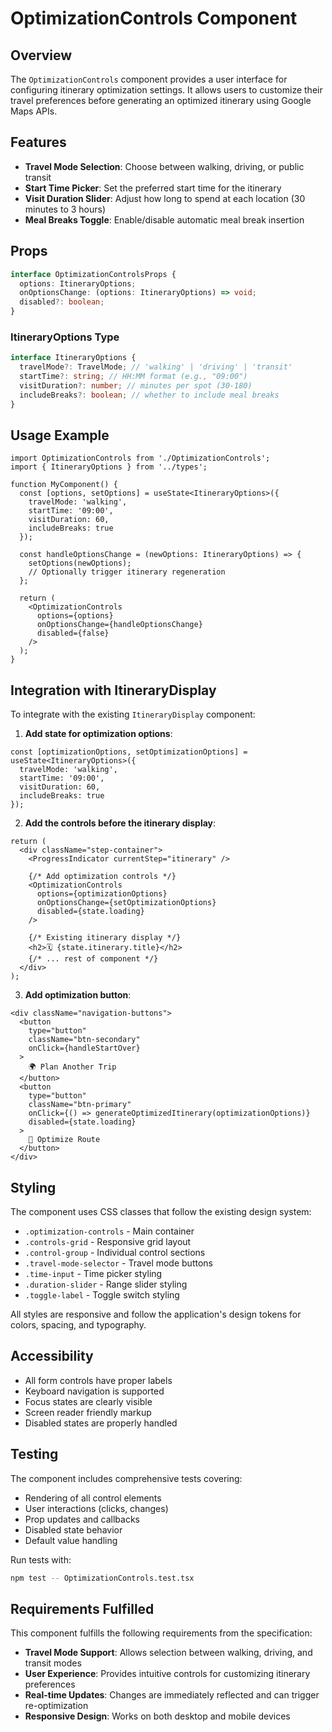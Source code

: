 # OptimizationControls Component

## Overview

The `OptimizationControls` component provides a user interface for configuring itinerary optimization settings. It allows users to customize their travel preferences before generating an optimized itinerary using Google Maps APIs.

## Features

- **Travel Mode Selection**: Choose between walking, driving, or public transit
- **Start Time Picker**: Set the preferred start time for the itinerary
- **Visit Duration Slider**: Adjust how long to spend at each location (30 minutes to 3 hours)
- **Meal Breaks Toggle**: Enable/disable automatic meal break insertion

## Props

```typescript
interface OptimizationControlsProps {
  options: ItineraryOptions;
  onOptionsChange: (options: ItineraryOptions) => void;
  disabled?: boolean;
}
```

### ItineraryOptions Type

```typescript
interface ItineraryOptions {
  travelMode?: TravelMode; // 'walking' | 'driving' | 'transit'
  startTime?: string; // HH:MM format (e.g., "09:00")
  visitDuration?: number; // minutes per spot (30-180)
  includeBreaks?: boolean; // whether to include meal breaks
}
```

## Usage Example

```tsx
import OptimizationControls from './OptimizationControls';
import { ItineraryOptions } from '../types';

function MyComponent() {
  const [options, setOptions] = useState<ItineraryOptions>({
    travelMode: 'walking',
    startTime: '09:00',
    visitDuration: 60,
    includeBreaks: true
  });

  const handleOptionsChange = (newOptions: ItineraryOptions) => {
    setOptions(newOptions);
    // Optionally trigger itinerary regeneration
  };

  return (
    <OptimizationControls
      options={options}
      onOptionsChange={handleOptionsChange}
      disabled={false}
    />
  );
}
```

## Integration with ItineraryDisplay

To integrate with the existing `ItineraryDisplay` component:

1. **Add state for optimization options**:
```tsx
const [optimizationOptions, setOptimizationOptions] = useState<ItineraryOptions>({
  travelMode: 'walking',
  startTime: '09:00',
  visitDuration: 60,
  includeBreaks: true
});
```

2. **Add the controls before the itinerary display**:
```tsx
return (
  <div className="step-container">
    <ProgressIndicator currentStep="itinerary" />
    
    {/* Add optimization controls */}
    <OptimizationControls
      options={optimizationOptions}
      onOptionsChange={setOptimizationOptions}
      disabled={state.loading}
    />
    
    {/* Existing itinerary display */}
    <h2>🗓️ {state.itinerary.title}</h2>
    {/* ... rest of component */}
  </div>
);
```

3. **Add optimization button**:
```tsx
<div className="navigation-buttons">
  <button
    type="button"
    className="btn-secondary"
    onClick={handleStartOver}
  >
    🌍 Plan Another Trip
  </button>
  <button
    type="button"
    className="btn-primary"
    onClick={() => generateOptimizedItinerary(optimizationOptions)}
    disabled={state.loading}
  >
    🚀 Optimize Route
  </button>
</div>
```

## Styling

The component uses CSS classes that follow the existing design system:

- `.optimization-controls` - Main container
- `.controls-grid` - Responsive grid layout
- `.control-group` - Individual control sections
- `.travel-mode-selector` - Travel mode buttons
- `.time-input` - Time picker styling
- `.duration-slider` - Range slider styling
- `.toggle-label` - Toggle switch styling

All styles are responsive and follow the application's design tokens for colors, spacing, and typography.

## Accessibility

- All form controls have proper labels
- Keyboard navigation is supported
- Focus states are clearly visible
- Screen reader friendly markup
- Disabled states are properly handled

## Testing

The component includes comprehensive tests covering:

- Rendering of all control elements
- User interactions (clicks, changes)
- Prop updates and callbacks
- Disabled state behavior
- Default value handling

Run tests with:
```bash
npm test -- OptimizationControls.test.tsx
```

## Requirements Fulfilled

This component fulfills the following requirements from the specification:

- **Travel Mode Support**: Allows selection between walking, driving, and transit modes
- **User Experience**: Provides intuitive controls for customizing itinerary preferences
- **Real-time Updates**: Changes are immediately reflected and can trigger re-optimization
- **Responsive Design**: Works on both desktop and mobile devices